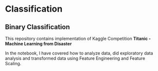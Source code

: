 # Classification

## Binary Classification

This repository contains implementation of Kaggle Competition **Titanic - Machine Learning from Disaster**

In the notebook, I have covered how to analyze data, did exploratory data analysis and transformed data using Feature Engineering and Feature Scaling.
